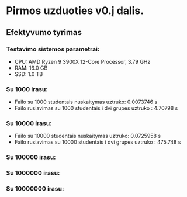 # Pirmos uzduoties v0.į dalis.
## Efektyvumo tyrimas

### Testavimo sistemos parametrai:
- CPU: AMD Ryzen 9 3900X 12-Core Processor, 3.79 GHz
- RAM: 16.0 GB
- SSD: 1.0 TB

### Su 1000 irasu:
- Failo su 1000 studentais nuskaitymas uztruko: 0.0073746 s
- Failo rusiavimas su 1000 studentais i dvi grupes uztruko : 4.70798 s

### Su 10000 irasu:
- Failo su 10000 studentais nuskaitymas uztruko: 0.0725958 s
- Failo rusiavimas su 10000 studentais i dvi grupes uztruko : 475.748 s

### Su 100000 irasu:

### Su 1000000 irasu:

### Su 10000000 irasu:
